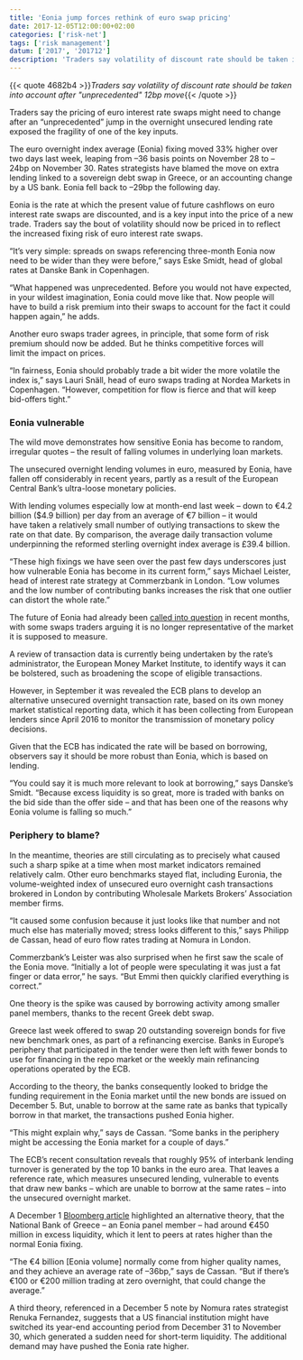 ```yaml
---
title: 'Eonia jump forces rethink of euro swap pricing'
date: 2017-12-05T12:00:00+02:00
categories: ['risk-net']
tags: ['risk management']
datum: ['2017', '201712']
description: 'Traders say volatility of discount rate should be taken into account after "unprecedented" 12bp move'
---
```


{{< quote 4682b4 >}}_Traders say volatility of discount rate should be taken into account after "unprecedented" 12bp move_{{< /quote >}}

Traders say the pricing of euro interest rate swaps might need to change after an “unprecedented” jump in the overnight unsecured lending rate exposed the fragility of one of the key inputs.

The euro overnight index average (Eonia) fixing moved 33% higher over two days last week, leaping from –36 basis points on November 28 to –24bp on November 30. Rates strategists have blamed the move on extra lending linked to a sovereign debt swap in Greece, or an accounting change by a US bank. Eonia fell back to –29bp the following day.

Eonia is the rate at which the present value of future cashflows on euro interest rate swaps are discounted, and is a key input into the price of a new trade. Traders say the bout of volatility should now be priced in to reflect the increased fixing risk of euro interest rate swaps.

“It’s very simple: spreads on swaps referencing three-month Eonia now need to be wider than they were before,” says Eske Smidt, head of global rates at Danske Bank in Copenhagen.

“What happened was unprecedented. Before you would not have expected, in your wildest imagination, Eonia could move like that. Now people will have to build a risk premium into their swaps to account for the fact it could happen again,” he adds.

Another euro swaps trader agrees, in principle, that some form of risk premium should now be added. But he thinks competitive forces will limit the impact on prices.

“In fairness, Eonia should probably trade a bit wider the more volatile the index is,” says Lauri Snäll, head of euro swaps trading at Nordea Markets in Copenhagen. “However, competition for flow is fierce and that will keep bid-offers tight.”

### Eonia vulnerable

The wild move demonstrates how sensitive Eonia has become to random, irregular quotes – the result of falling volumes in underlying loan markets.

The unsecured overnight lending volumes in euro, measured by Eonia, have fallen off considerably in recent years, partly as a result of the European Central Bank’s ultra-loose monetary policies.

With lending volumes especially low at month-end last week – down to €4.2 billion ($4.9 billion) per day from an average of €7 billion – it would have taken a relatively small number of outlying transactions to skew the rate on that date. By comparison, the average daily transaction volume underpinning the reformed sterling overnight index average is £39.4 billion.

“These high fixings we have seen over the past few days underscores just how vulnerable Eonia has become in its current form,” says Michael Leister, head of interest rate strategy at Commerzbank in London. “Low volumes and the low number of contributing banks increases the risk that one outlier can distort the whole rate.”

The future of Eonia had already been [called into question](https://www.risk.net/derivatives/5338931/europes-eonia-dilemma) in recent months, with some swaps traders arguing it is no longer representative of the market it is supposed to measure.

A review of transaction data is currently being undertaken by the rate’s administrator, the European Money Market Institute, to identify ways it can be bolstered, such as broadening the scope of eligible transactions.

However, in September it was revealed the ECB plans to develop an alternative unsecured overnight transaction rate, based on its own money market statistical reporting data, which it has been collecting from European lenders since April 2016 to monitor the transmission of monetary policy decisions.

Given that the ECB has indicated the rate will be based on borrowing, observers say it should be more robust than Eonia, which is based on lending.

“You could say it is much more relevant to look at borrowing,” says Danske’s Smidt. “Because excess liquidity is so great, more is traded with banks on the bid side than the offer side – and that has been one of the reasons why Eonia volume is falling so much.”

###  

### Periphery to blame?

In the meantime, theories are still circulating as to precisely what caused such a sharp spike at a time when most market indicators remained relatively calm. Other euro benchmarks stayed flat, including Euronia, the volume-weighted index of unsecured euro overnight cash transactions brokered in London by contributing Wholesale Markets Brokers’ Association member firms.

“It caused some confusion because it just looks like that number and not much else has materially moved; stress looks different to this,” says Philipp de Cassan, head of euro flow rates trading at Nomura in London.

Commerzbank’s Leister was also surprised when he first saw the scale of the Eonia move. “Initially a lot of people were speculating it was just a fat finger or data error,” he says. “But Emmi then quickly clarified everything is correct.”

One theory is the spike was caused by borrowing activity among smaller panel members, thanks to the recent Greek debt swap.

Greece last week offered to swap 20 outstanding sovereign bonds for five new benchmark ones, as part of a refinancing exercise. Banks in Europe’s periphery that participated in the tender were then left with fewer bonds to use for financing in the repo market or the weekly main refinancing operations operated by the ECB.

According to the theory, the banks consequently looked to bridge the funding requirement in the Eonia market until the new bonds are issued on December 5. But, unable to borrow at the same rate as banks that typically borrow in that market, the transactions pushed Eonia higher.

“This might explain why,” says de Cassan. “Some banks in the periphery might be accessing the Eonia market for a couple of days.”

The ECB’s recent consultation reveals that roughly 95% of interbank lending turnover is generated by the top 10 banks in the euro area. That leaves a reference rate, which measures unsecured lending, vulnerable to events that draw new banks – which are unable to borrow at the same rates – into the unsecured overnight market.

A December 1 [Bloomberg article](https://www.bloomberg.com/news/articles/2017-12-01/eonia-surge-mystery-may-be-result-of-excess-greek-bank-liquidity) highlighted an alternative theory, that the National Bank of Greece – an Eonia panel member – had around €450 million in excess liquidity, which it lent to peers at rates higher than the normal Eonia fixing.

“The €4 billion [Eonia volume] normally come from higher quality names, and they achieve an average rate of –36bp,” says de Cassan. “But if there’s €100 or €200 million trading at zero overnight, that could change the average.”

A third theory, referenced in a December 5 note by Nomura rates strategist Renuka Fernandez, suggests that a US financial institution might have switched its year-end accounting period from December 31 to November 30, which generated a sudden need for short-term liquidity. The additional demand may have pushed the Eonia rate higher.

